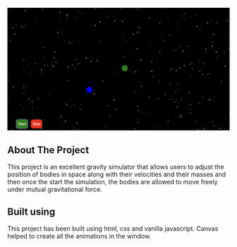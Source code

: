 <img src="./images/gravity.png"></img>

<!-- ABOUT THE PROJECT -->
## About The Project

This project is an excellent gravity simulator that allows users to adjust the position of bodies in space along with their velocities and their masses
and then once the start the simulation, the bodies are allowed to move freely under mutual gravitational force.

<!-- BUILT USING -->
## Built using

This project has been built using html, css and vanilla javascript. Canvas helped to create all the animations in the window.
